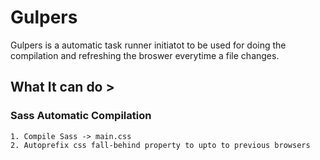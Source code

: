 # Gulpers
Gulpers is a automatic task runner initiatot to be used for doing the compilation and refreshing the broswer everytime a file changes.

## What It can do >
### Sass Automatic Compilation  

    1. Compile Sass -> main.css  
    2. Autoprefix css fall-behind property to upto to previous browsers  
 